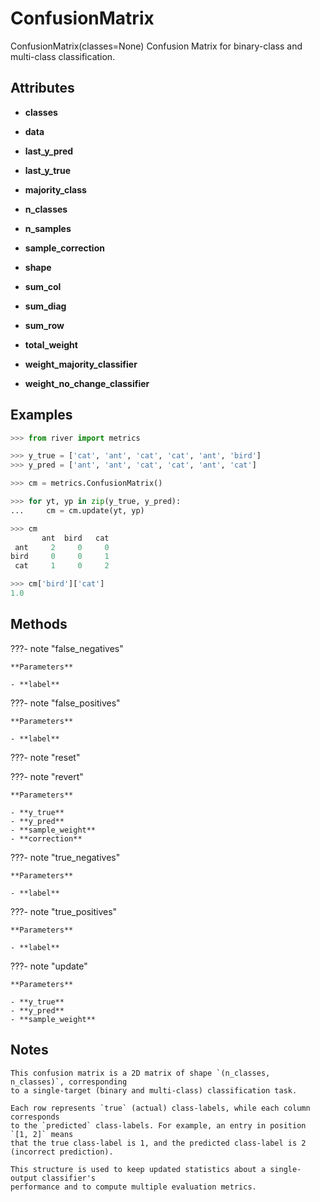 # ConfusionMatrix

ConfusionMatrix(classes=None) Confusion Matrix for binary-class and multi-class classification.




## Attributes

- **classes**

- **data**

- **last_y_pred**

- **last_y_true**

- **majority_class**

- **n_classes**

- **n_samples**

- **sample_correction**

- **shape**

- **sum_col**

- **sum_diag**

- **sum_row**

- **total_weight**

- **weight_majority_classifier**

- **weight_no_change_classifier**


## Examples

```python
>>> from river import metrics

>>> y_true = ['cat', 'ant', 'cat', 'cat', 'ant', 'bird']
>>> y_pred = ['ant', 'ant', 'cat', 'cat', 'ant', 'cat']

>>> cm = metrics.ConfusionMatrix()

>>> for yt, yp in zip(y_true, y_pred):
...     cm = cm.update(yt, yp)

>>> cm
       ant  bird   cat
 ant     2     0     0
bird     0     0     1
 cat     1     0     2

>>> cm['bird']['cat']
1.0
```

## Methods

???- note "false_negatives"

    

    **Parameters**

    - **label**    
    
???- note "false_positives"

    

    **Parameters**

    - **label**    
    
???- note "reset"

    

    
???- note "revert"

    

    **Parameters**

    - **y_true**    
    - **y_pred**    
    - **sample_weight**    
    - **correction**    
    
???- note "true_negatives"

    

    **Parameters**

    - **label**    
    
???- note "true_positives"

    

    **Parameters**

    - **label**    
    
???- note "update"

    

    **Parameters**

    - **y_true**    
    - **y_pred**    
    - **sample_weight**    
    
## Notes

    This confusion matrix is a 2D matrix of shape `(n_classes, n_classes)`, corresponding
    to a single-target (binary and multi-class) classification task.

    Each row represents `true` (actual) class-labels, while each column corresponds
    to the `predicted` class-labels. For example, an entry in position `[1, 2]` means
    that the true class-label is 1, and the predicted class-label is 2 (incorrect prediction).

    This structure is used to keep updated statistics about a single-output classifier's
    performance and to compute multiple evaluation metrics.

